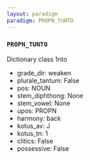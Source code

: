 ```yaml
---
layout: paradigm
paradigm: PROPN_TUNTO
---
```

### ` PROPN_TUNTO `

Dictionary class 1nto
* grade_dir: weaken
* plurale_tantum: False
* pos: NOUN
* stem_diphthong: None
* stem_vowel: None
* upos: PROPN
* harmony: back
* kotus_av: J
* kotus_tn: 1
* clitics: False
* possessive: False
